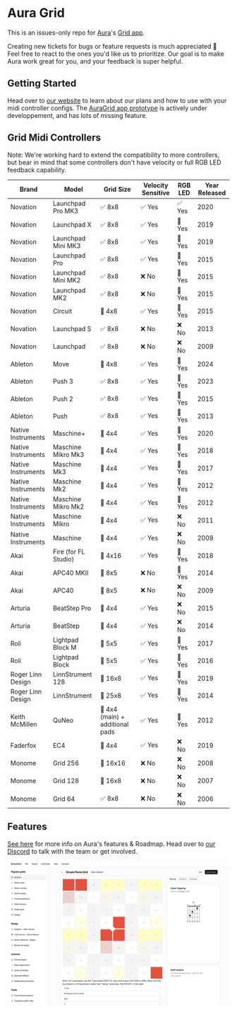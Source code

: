 # Aura Grid

 
This is an issues-only repo for [Aura](https://aura.town)'s [Grid app](https://app.aura.town).

Creating new tickets for bugs or feature requests is much appreciated 🙂 Feel free to react to the ones you'd like us to prioritize. Our goal is to make Aura work great for you, and your feedback is super helpful.

## Getting Started

Head over to [our website](https://aura.town) to learn about our plans and how to use with your midi controller configs. The [AuraGrid app prototype](https://app.aura.town) is actively under developpement, and has lots of missing feature. 


## Grid Midi Controllers

Note: We're working hard to extend the compatibility to more controllers, but bear in mind that some controllers don't have velocity or full RGB LED feedback capability.


| Brand | Model | Grid Size | Velocity Sensitive | RGB LED | Year Released |
|-------|-------|-----------|---------------------|---------|---------------|
| Novation | Launchpad Pro MK3 | ✅ 8x8 | ✅ Yes | ✅ Yes | 2020 |
| Novation | Launchpad X | ✅ 8x8 | ✅ Yes | 🧪 Yes | 2019 |
| Novation | Launchpad Mini MK3 | ✅ 8x8 | ✅ Yes | 🧪 Yes | 2019 |
| Novation | Launchpad Pro | ✅ 8x8 | ✅ Yes | 🧪 Yes | 2015 |
| Novation | Launchpad Mini MK2 | ✅ 8x8 | ❌ No | 🚧 Yes | 2015 |
| Novation | Launchpad MK2 | ✅ 8x8 | ❌ No | 🚧 Yes | 2015 |
| Novation | Circuit | 🚧 4x8 | ✅ Yes | 🚧 Yes | 2015 |
| Novation | Launchpad S | ✅ 8x8 | ❌ No | ❌ No | 2013 |
| Novation | Launchpad | ✅ 8x8 | ❌ No | ❌ No | 2009 |
| Ableton | Move | 🚧 4x8 | ✅ Yes | 🚧 Yes | 2024 |
| Ableton | Push 3 | ✅ 8x8 | ✅ Yes | 🚧 Yes | 2023 |
| Ableton | Push 2 | ✅ 8x8 | ✅ Yes | 🚧 Yes | 2015 |
| Ableton | Push | ✅ 8x8 | ✅ Yes | 🚧 Yes | 2013 |
| Native Instruments | Maschine+ | 🚧 4x4 | ✅ Yes | 🚧 Yes | 2020 |
| Native Instruments | Maschine Mikro Mk3 | 🚧 4x4 | ✅ Yes | 🚧 Yes | 2018 |
| Native Instruments | Maschine Mk3 | 🚧 4x4 | ✅ Yes | 🚧 Yes | 2017 |
| Native Instruments | Maschine Mk2 | 🚧 4x4 | ✅ Yes | 🚧 Yes | 2012 |
| Native Instruments | Maschine Mikro Mk2 | 🚧 4x4 | ✅ Yes | 🚧 Yes | 2012 |
| Native Instruments | Maschine Mikro | 🚧 4x4 | ✅ Yes | ❌ No | 2011 |
| Native Instruments | Maschine | 🚧 4x4 | ✅ Yes | ❌ No | 2009 |
| Akai | Fire (for FL Studio) | 🚧 4x16 | ✅ Yes | 🚧 Yes | 2018 |
| Akai | APC40 MKII | 🚧 8x5 | ❌ No | 🚧 Yes | 2014 |
| Akai | APC40 | 🚧 8x5 | ❌ No | ❌ No | 2009 |
| Arturia | BeatStep Pro | 🚧 4x4 | ✅ Yes | ❌ No | 2015 |
| Arturia | BeatStep | 🚧 4x4 | ✅ Yes | ❌ No | 2014 |
| Roli | Lightpad Block M | 🚧 5x5 | ✅ Yes | 🚧 Yes | 2017 |
| Roli | Lightpad Block | 🚧 5x5 | ✅ Yes | 🚧 Yes | 2016 |
| Roger Linn Design | LinnStrument 128 | 🚧 16x8 | ✅ Yes | 🚧 Yes | 2019 |
| Roger Linn Design | LinnStrument | 🚧 25x8 | ✅ Yes | 🚧 Yes | 2014 |
| Keith McMillen | QuNeo | 🚧 4x4 (main) + additional pads | ✅ Yes | 🚧 Yes | 2012 |
| Faderfox | EC4 | 🚧 4x4 | ✅ Yes | ❌ No | 2019 |
| Monome | Grid 256 | 🚧 16x16 | ❌ No | ❌ No | 2008 |
| Monome | Grid 128 | 🚧 16x8 | ❌ No | ❌ No | 2007 |
| Monome | Grid 64 | ✅ 8x8 | ❌ No | ❌ No | 2006 |


## Features

[See here](https://aura.town) for more info on Aura's features & Roadmap.
Head over to  [ our Discord](https://discord.gg/kcrMkwxA9e) to talk with the team or get involved.



![aura grid midi interface audio tonnetz](./screen1.png)
